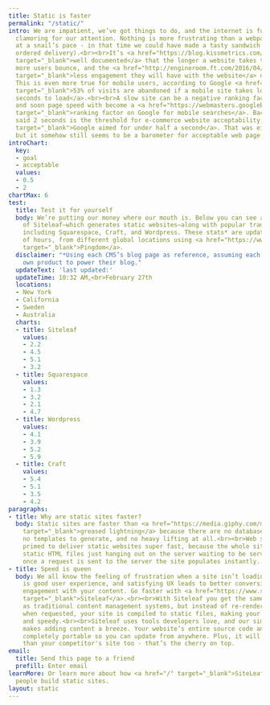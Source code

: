 ```yaml
---
title: Static is faster
permalink: "/static/"
intro: We are impatient, we’ve got things to do, and the internet is full of websites
  clamoring for our attention. Nothing is more frustrating than a webpage loading
  at a snail’s pace - in that time we could have made a tasty sandwich (or at least
  ordered delivery).<br><br>It’s <a href="https://blog.kissmetrics.com/loading-time/"
  target="_blank">well documented</a> that the longer a website takes to load the
  more users bounce, and the <a href="http://engineroom.ft.com/2016/04/04/a-faster-ft-com/"
  target="_blank">less engagement they will have with the website</a> once loaded.
  This is even more true for mobile users, according to Google <a href="https://www.thinkwithgoogle.com/marketing-resources/data-measurement/mobile-page-speed-new-industry-benchmarks/"
  target="_blank">53% of visits are abandoned if a mobile site takes longer than three
  seconds to load</a>.<br><br>A slow site can be a negative ranking factor for SEO
  and soon page speed with become a <a href="https://webmasters.googleblog.com/2018/01/using-page-speed-in-mobile-search.html"
  target="_blank">ranking factor on Google for mobile searches</a>. Back in 2010 Google
  said 2 seconds is the threshold for e-commerce website acceptability, and <a href="https://www.youtube.com/watch?time_continue=198&v=OpMfx_Zie2g"
  target="_blank">Google aimed for under half a second</a>. That was eight years ago,
  but it somehow still seems to be a barometer for acceptable web page load time.
introChart:
  key:
  - goal
  - acceptable
  values:
  - 0.5
  - 2
chartMax: 6
test:
  title: Test it for yourself
  body: We’re putting our money where our mouth is. Below you can see a speed comparison
    of Siteleaf—which generates static websites—along with popular traditional CMS’s
    including Squarespace, Craft, and Wordpress. These stats* are updated every couple
    of hours, from different global locations using <a href="https://www.pingdom.com/"
    target="_blank">Pingdom</a>.
  disclaimer: "*Using each CMS’s blog page as reference, assuming each uses their
    own product to power their blog."
  updateText: 'last updated:'
  updateTime: 10:32 AM,<br>February 27th
  locations:
  - New York
  - California
  - Sweden
  - Australia
  charts:
  - title: Siteleaf
    values:
    - 2.2
    - 4.5
    - 5.1
    - 3.2
  - title: Squarespace
    values:
    - 1.3
    - 3.2
    - 2.1
    - 4.7
  - title: Wordpress
    values:
    - 4.1
    - 3.9
    - 5.2
    - 5.9
  - title: Craft
    values:
    - 5.4
    - 5.1
    - 3.5
    - 4.2
paragraphs:
- title: Why are static sites faster?
  body: Static sites are faster than <a href="https://media.giphy.com/media/12mg8tiWKgiRB6/giphy.gif"
    target="_blank">greased lightning</a> because there are no databases to sift through,
    no templates to generate, and no heavy lifting at all.<br><br>Web servers are
    primed to deliver static websites super fast, because the whole site is made of
    static HTML files just hanging out on the server waiting to be served, meaning
    once a request is sent to the server the site populates instantly.
- title: Speed is queen
  body: We all know the feeling of frustration when a site isn’t loading. A fast website
    is good user experience, and satisfying UX leads to better conversions and more
    engagement with your content. Go faster with <a href="https://www.siteleaf.com/plans/"
    target="_blank">Siteleaf</a>.<br><br>With Siteleaf you get the same editing capabilities
    as traditional content management systems, but instead of re-rendering each page
    when requested, your site is compiled to static files, making your site more secure
    and speedy.<br><br>Siteleaf uses tools developers love, and our simple user interface
    makes adding content a breeze. Your website’s entire source code and content are
    completely portable so you can update from anywhere. Plus, it will load faster
    than your competitor's site too - that’s the cherry on top.
email:
  title: Send this page to a friend
  prefill: Enter email
learnMore: Or learn more about how <a href="/" target="_blank">SiteLeaf</a> is helping
  people build static sites.
layout: static
---
```


